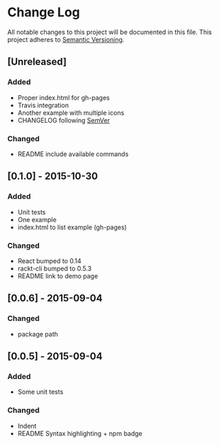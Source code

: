 # Change Log
All notable changes to this project will be documented in this file.
This project adheres to [Semantic Versioning](http://semver.org/).

## [Unreleased]
### Added
- Proper index.html for gh-pages
- Travis integration
- Another example with multiple icons
- CHANGELOG following [SemVer](http://semver.org)

### Changed
- README include available commands

## [0.1.0] - 2015-10-30
### Added
- Unit tests
- One example
- index.html to list example (gh-pages)

### Changed
- React bumped to 0.14
- rackt-cli bumped to 0.5.3
- README link to demo page

## [0.0.6] - 2015-09-04
### Changed
- package path

## [0.0.5] - 2015-09-04
### Added
- Some unit tests

### Changed
- Indent
- README Syntax highlighting + npm badge
